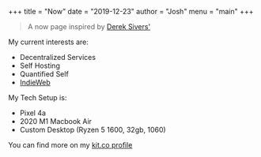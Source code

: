+++
title = "Now"
date = "2019-12-23"
author = "Josh"
menu = "main"
+++

> A now page inspired by [Derek Sivers'](https://sivers.org/nowff)

My current interests are:
* Decentralized Services
* Self Hosting
* Quantified Self
* [IndieWeb](https://indieweb.org/)

My Tech Setup is:
* Pixel 4a
* 2020 M1 Macbook Air
* Custom Desktop (Ryzen 5 1600, 32gb, 1060)

You can find more on my [kit.co profile](https://kit.co/kasuboski)
